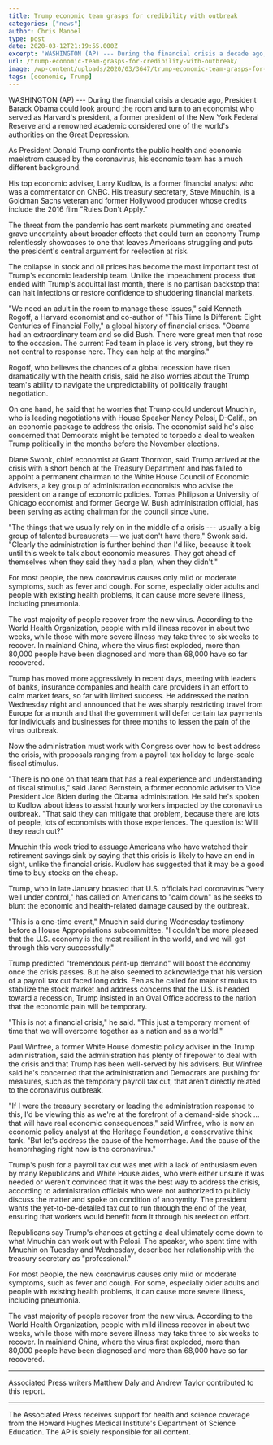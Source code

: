 ```yaml
---
title: Trump economic team grasps for credibility with outbreak
categories: ["news"]
author: Chris Manoel
type: post
date: 2020-03-12T21:19:55.000Z
excerpt: 'WASHINGTON (AP) --- During the financial crisis a decade ago, President Barack Obama could look around the room and turn to an economist who served as Harvard''s president, a former president of the New York Federal Reserve and a renowned academic considered one of the world''s authorities on the Great Depression.As President Donald Trump confronts&hellip;'
url: /trump-economic-team-grasps-for-credibility-with-outbreak/
image: /wp-content/uploads/2020/03/3647/trump-economic-team-grasps-for-credibility-with-outbreak.jpg
tags: [economic, Trump]
---
```


WASHINGTON (AP) --- During the financial crisis a decade ago, President Barack Obama could look around the room and turn to an economist who served as Harvard's president, a former president of the New York Federal Reserve and a renowned academic considered one of the world's authorities on the Great Depression.

As President Donald Trump confronts the public health and economic maelstrom caused by the coronavirus, his economic team has a much different background.

His top economic adviser, Larry Kudlow, is a former financial analyst who was a commentator on CNBC. His treasury secretary, Steve Mnuchin, is a Goldman Sachs veteran and former Hollywood producer whose credits include the 2016 film "Rules Don't Apply."

The threat from the pandemic has sent markets plummeting and created grave uncertainty about broader effects that could turn an economy Trump relentlessly showcases to one that leaves Americans struggling and puts the president's central argument for reelection at risk.

The collapse in stock and oil prices has become the most important test of Trump's economic leadership team. Unlike the impeachment process that ended with Trump's acquittal last month, there is no partisan backstop that can halt infections or restore confidence to shuddering financial markets.

"We need an adult in the room to manage these issues," said Kenneth Rogoff, a Harvard economist and co-author of "This Time Is Different: Eight Centuries of Financial Folly," a global history of financial crises. "Obama had an extraordinary team and so did Bush. There were great men that rose to the occasion. The current Fed team in place is very strong, but they're not central to response here. They can help at the margins."

Rogoff, who believes the chances of a global recession have risen dramatically with the health crisis, said he also worries about the Trump team's ability to navigate the unpredictability of politically fraught negotiation.

On one hand, he said that he worries that Trump could undercut Mnuchin, who is leading negotiations with House Speaker Nancy Pelosi, D-Calif., on an economic package to address the crisis. The economist said he's also concerned that Democrats might be tempted to torpedo a deal to weaken Trump politically in the months before the November elections.

Diane Swonk, chief economist at Grant Thornton, said Trump arrived at the crisis with a short bench at the Treasury Department and has failed to appoint a permanent chairman to the White House Council of Economic Advisers, a key group of administration economists who advise the president on a range of economic policies. Tomas Philipson a University of Chicago economist and former George W. Bush administration official, has been serving as acting chairman for the council since June.

"The things that we usually rely on in the middle of a crisis --- usually a big group of talented bureaucrats — we just don't have there," Swonk said. "Clearly the administration is further behind than I'd like, because it took until this week to talk about economic measures. They got ahead of themselves when they said they had a plan, when they didn't."

For most people, the new coronavirus causes only mild or moderate symptoms, such as fever and cough. For some, especially older adults and people with existing health problems, it can cause more severe illness, including pneumonia.

The vast majority of people recover from the new virus. According to the World Health Organization, people with mild illness recover in about two weeks, while those with more severe illness may take three to six weeks to recover. In mainland China, where the virus first exploded, more than 80,000 people have been diagnosed and more than 68,000 have so far recovered.

Trump has moved more aggressively in recent days, meeting with leaders of banks, insurance companies and health care providers in an effort to calm market fears, so far with limited success. He addressed the nation Wednesday night and announced that he was sharply restricting travel from Europe for a month and that the government will defer certain tax payments for individuals and businesses for three months to lessen the pain of the virus outbreak.

Now the administration must work with Congress over how to best address the crisis, with proposals ranging from a payroll tax holiday to large-scale fiscal stimulus.

"There is no one on that team that has a real experience and understanding of fiscal stimulus," said Jared Bernstein, a former economic adviser to Vice President Joe Biden during the Obama administration. He said he's spoken to Kudlow about ideas to assist hourly workers impacted by the coronavirus outbreak. "That said they can mitigate that problem, because there are lots of people, lots of economists with those experiences. The question is: Will they reach out?"

Mnuchin this week tried to assuage Americans who have watched their retirement savings sink by saying that this crisis is likely to have an end in sight, unlike the financial crisis. Kudlow has suggested that it may be a good time to buy stocks on the cheap.

Trump, who in late January boasted that U.S. officials had coronavirus "very well under control," has called on Americans to "calm down" as he seeks to blunt the economic and health-related damage caused by the outbreak.

"This is a one-time event," Mnuchin said during Wednesday testimony before a House Appropriations subcommittee. "I couldn't be more pleased that the U.S. economy is the most resilient in the world, and we will get through this very successfully."

Trump predicted "tremendous pent-up demand" will boost the economy once the crisis passes. But he also seemed to acknowledge that his version of a payroll tax cut faced long odds. Een as he called for major stimulus to stabilize the stock market and address concerns that the U.S. is headed toward a recession, Trump insisted in an Oval Office address to the nation that the economic pain will be temporary.

"This is not a financial crisis," he said. "This just a temporary moment of time that we will overcome together as a nation and as a world."

Paul Winfree, a former White House domestic policy adviser in the Trump administration, said the administration has plenty of firepower to deal with the crisis and that Trump has been well-served by his advisers. But Winfree said he's concerned that the administration and Democrats are pushing for measures, such as the temporary payroll tax cut, that aren't directly related to the coronavirus outbreak.

"If I were the treasury secretary or leading the administration response to this, I'd be viewing this as we're at the forefront of a demand-side shock … that will have real economic consequences," said Winfree, who is now an economic policy analyst at the Heritage Foundation, a conservative think tank. "But let's address the cause of the hemorrhage. And the cause of the hemorrhaging right now is the coronavirus."

Trump's push for a payroll tax cut was met with a lack of enthusiasm even by many Republicans and White House aides, who were either unsure it was needed or weren't convinced that it was the best way to address the crisis, according to administration officials who were not authorized to publicly discuss the matter and spoke on condition of anonymity. The president wants the yet-to-be-detailed tax cut to run through the end of the year, ensuring that workers would benefit from it through his reelection effort.

Republicans say Trump's chances at getting a deal ultimately come down to what Mnuchin can work out with Pelosi. The speaker, who spent time with Mnuchin on Tuesday and Wednesday, described her relationship with the treasury secretary as "professional."

For most people, the new coronavirus causes only mild or moderate symptoms, such as fever and cough. For some, especially older adults and people with existing health problems, it can cause more severe illness, including pneumonia.

The vast majority of people recover from the new virus. According to the World Health Organization, people with mild illness recover in about two weeks, while those with more severe illness may take three to six weeks to recover. In mainland China, where the virus first exploded, more than 80,000 people have been diagnosed and more than 68,000 have so far recovered.

* * *

Associated Press writers Matthew Daly and Andrew Taylor contributed to this report.

* * *

The Associated Press receives support for health and science coverage from the Howard Hughes Medical Institute's Department of Science Education. The AP is solely responsible for all content.
